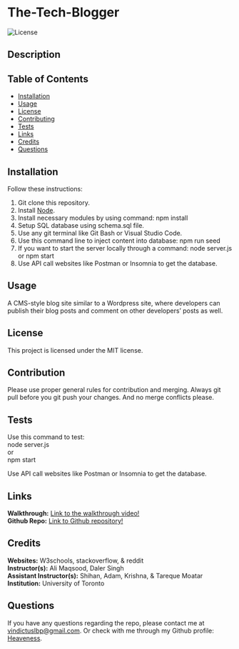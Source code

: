 # The-Tech-Blogger

![License](https://img.shields.io/badge/license-MIT-brightgreen.svg)

## Description


## Table of Contents
- [Installation](#installation)
- [Usage](#usage)
- [License](#license)
- [Contributing](#contribution)
- [Tests](#tests)
- [Links](#links)
- [Credits](#credits)
- [Questions](#questions)
  
## Installation
Follow these instructions: <br>
1. Git clone this repository. <br>
2. Install [Node](https://nodejs.org/en). <br>
3. Install necessary modules by using command: npm install <br>
4. Setup SQL database using schema.sql file. <br>
5. Use any git terminal like Git Bash or Visual Studio Code. 
6. Use this command line to inject content into database: npm run seed <br>
7. If you want to start the server locally through a command: node server.js or npm start <br>
8. Use API call websites like Postman or Insomnia to get the database. <br>
  
## Usage
A CMS-style blog site similar to a Wordpress site, where developers can publish their blog posts and comment on other developers’ posts as well.
  
## License
This project is licensed under the MIT license.
  
## Contribution
Please use proper general rules for contribution and merging. Always git pull before you git push your changes. And no merge conflicts please. <br>
  
## Tests
Use this command to test: <br>
node server.js <br>
or <br>
npm start <br>

Use API call websites like Postman or Insomnia to get the database.<br>

## Links
**Walkthrough:** [Link to the walkthrough video!]() <br>
**Github Repo:** [Link to Github repository!](https://github.com/Heaveness/the-tech-blogger) <br>

## Credits
**Websites:** W3schools, stackoverflow, & reddit <br>
**Instructor(s):** Ali Maqsood, Daler Singh <br>
**Assistant Instructor(s):** Shihan, Adam, Krishna, & Tareque Moatar <br>
**Institution:** University of Toronto <br>

## Questions
If you have any questions regarding the repo, please contact me at vindictuslbp@gmail.com. Or check with me through my Github profile: [Heaveness](https://github.com/Heaveness).